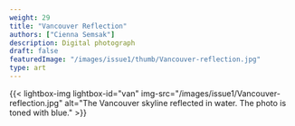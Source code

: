 ```yaml
---
weight: 29
title: "Vancouver Reflection"
authors: ["Cienna Semsak"]
description: Digital photograph
draft: false
featuredImage: "/images/issue1/thumb/Vancouver-reflection.jpg"
type: art
---
```


{{< lightbox-img lightbox-id="van" img-src="/images/issue1/Vancouver-reflection.jpg" alt="The Vancouver skyline reflected in water. The photo is toned with blue." >}}